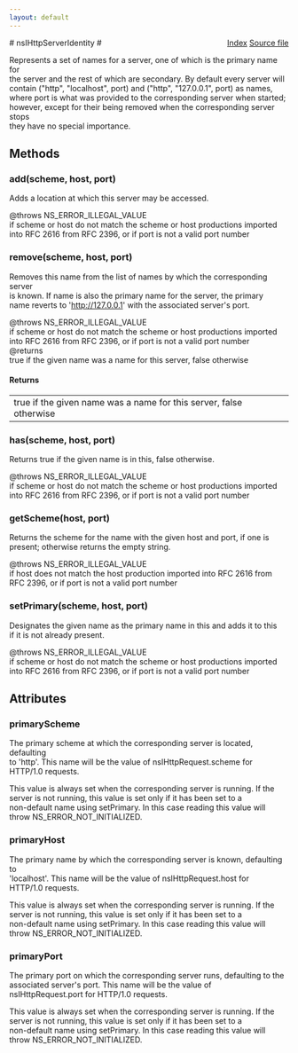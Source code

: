 ```yaml
---
layout: default
---
```

<div class='links' style='float:right'><a href="../index.html">Index</a>
<a href="http://dxr.mozilla.org/mozilla-central/source/netwerk/test/httpserver/nsIHttpServer.idl">Source file</a>
</div>
# nsIHttpServerIdentity #
  
Represents a set of names for a server, one of which is the primary name for  
the server and the rest of which are secondary.  By default every server will  
contain ("http", "localhost", port) and ("http", "127.0.0.1", port) as names,  
where port is what was provided to the corresponding server when started;  
however, except for their being removed when the corresponding server stops  
they have no special importance.  
  

## Methods ##

### add(scheme, host, port) ###
  
Adds a location at which this server may be accessed.  
  
@throws NS_ERROR_ILLEGAL_VALUE  
  if scheme or host do not match the scheme or host productions imported  
  into RFC 2616 from RFC 2396, or if port is not a valid port number  
  

### remove(scheme, host, port) ###
  
Removes this name from the list of names by which the corresponding server  
is known.  If name is also the primary name for the server, the primary  
name reverts to 'http://127.0.0.1' with the associated server's port.  
  
@throws NS_ERROR_ILLEGAL_VALUE  
  if scheme or host do not match the scheme or host productions imported  
  into RFC 2616 from RFC 2396, or if port is not a valid port number  
@returns  
  true if the given name was a name for this server, false otherwise  
  

#### Returns ####

<table>

<tr>
<td>  true if the given name was a name for this server, false otherwise  
</td>
</tr>

</table>

### has(scheme, host, port) ###
  
Returns true if the given name is in this, false otherwise.  
  
@throws NS_ERROR_ILLEGAL_VALUE  
  if scheme or host do not match the scheme or host productions imported  
  into RFC 2616 from RFC 2396, or if port is not a valid port number  
  

### getScheme(host, port) ###
  
Returns the scheme for the name with the given host and port, if one is  
present; otherwise returns the empty string.  
  
@throws NS_ERROR_ILLEGAL_VALUE  
  if host does not match the host production imported into RFC 2616 from  
  RFC 2396, or if port is not a valid port number  
  

### setPrimary(scheme, host, port) ###
  
Designates the given name as the primary name in this and adds it to this  
if it is not already present.  
  
@throws NS_ERROR_ILLEGAL_VALUE  
  if scheme or host do not match the scheme or host productions imported  
  into RFC 2616 from RFC 2396, or if port is not a valid port number  
  

## Attributes ##

### primaryScheme ###
  
The primary scheme at which the corresponding server is located, defaulting  
to 'http'.  This name will be the value of nsIHttpRequest.scheme for  
HTTP/1.0 requests.  
  
This value is always set when the corresponding server is running.  If the  
server is not running, this value is set only if it has been set to a  
non-default name using setPrimary.  In this case reading this value will  
throw NS_ERROR_NOT_INITIALIZED.  
  

### primaryHost ###
  
The primary name by which the corresponding server is known, defaulting to  
'localhost'.  This name will be the value of nsIHttpRequest.host for  
HTTP/1.0 requests.  
  
This value is always set when the corresponding server is running.  If the  
server is not running, this value is set only if it has been set to a  
non-default name using setPrimary.  In this case reading this value will  
throw NS_ERROR_NOT_INITIALIZED.  
  

### primaryPort ###
  
The primary port on which the corresponding server runs, defaulting to the  
associated server's port.  This name will be the value of  
nsIHttpRequest.port for HTTP/1.0 requests.  
  
This value is always set when the corresponding server is running.  If the  
server is not running, this value is set only if it has been set to a  
non-default name using setPrimary.  In this case reading this value will  
throw NS_ERROR_NOT_INITIALIZED.  
  
